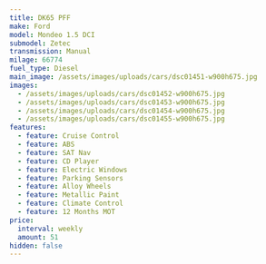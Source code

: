```yaml
---
title: DK65 PFF
make: Ford
model: Mondeo 1.5 DCI
submodel: Zetec
transmission: Manual
milage: 66774
fuel_type: Diesel
main_image: /assets/images/uploads/cars/dsc01451-w900h675.jpg
images:
  - /assets/images/uploads/cars/dsc01452-w900h675.jpg
  - /assets/images/uploads/cars/dsc01453-w900h675.jpg
  - /assets/images/uploads/cars/dsc01454-w900h675.jpg
  - /assets/images/uploads/cars/dsc01455-w900h675.jpg
features:
  - feature: Cruise Control
  - feature: ABS
  - feature: SAT Nav
  - feature: CD Player
  - feature: Electric Windows
  - feature: Parking Sensors
  - feature: Alloy Wheels
  - feature: Metallic Paint
  - feature: Climate Control
  - feature: 12 Months MOT
price:
  interval: weekly
  amount: 51
hidden: false
---
```

